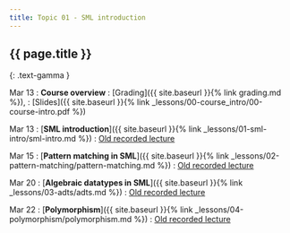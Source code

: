 ```yaml
---
title: Topic 01 - SML introduction
---
```


## {{ page.title }}
{: .text-gamma }

Mar 13
: **Course overview**
  : [Grading]({{ site.baseurl }}{% link grading.md %}),
  : [Slides]({{ site.baseurl }}{% link _lessons/00-course_intro/00-course-intro.pdf %})

Mar 13
: [**SML introduction**]({{ site.baseurl }}{% link _lessons/01-sml-intro/sml-intro.md %})
  : [Old recorded lecture](https://www.youtube.com/playlist?list=PLeIbBi3CwMZxjkRr595OVUL2GC3zCouTm)

Mar 15
: [**Pattern matching in SML**]({{ site.baseurl }}{% link _lessons/02-pattern-matching/pattern-matching.md %})
  : [Old recorded lecture](https://www.youtube.com/playlist?list=PLeIbBi3CwMZwDfs__URUz4wudPCuDuIS2)

Mar 20
: [**Algebraic datatypes in SML**]({{ site.baseurl }}{% link _lessons/03-adts/adts.md %})
  : [Old recorded lecture](https://www.youtube.com/playlist?list=PLeIbBi3CwMZzlXW1WrTxseddFxgmoC3-C)

Mar 22
: [**Polymorphism**]({{ site.baseurl }}{% link _lessons/04-polymorphism/polymorphism.md %})
  : [Old recorded lecture](https://www.youtube.com/playlist?list=PLeIbBi3CwMZwmgIVh73e1zWAvMfxiuZkR)
